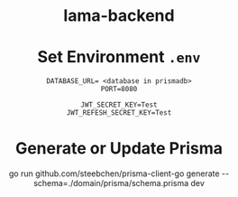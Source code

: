 <div align="center">

# lama-backend
# Set Environment `.env`
```
DATABASE_URL= <database in prismadb>
PORT=8080

JWT_SECRET_KEY=Test
JWT_REFESH_SECRET_KEY=Test
```

# Generate or Update Prisma
go run github.com/steebchen/prisma-client-go generate --schema=./domain/prisma/schema.prisma dev